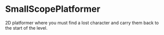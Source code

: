 # SmallScopePlatformer
2D platformer where you must find a lost character and carry them back to the start of the level.
